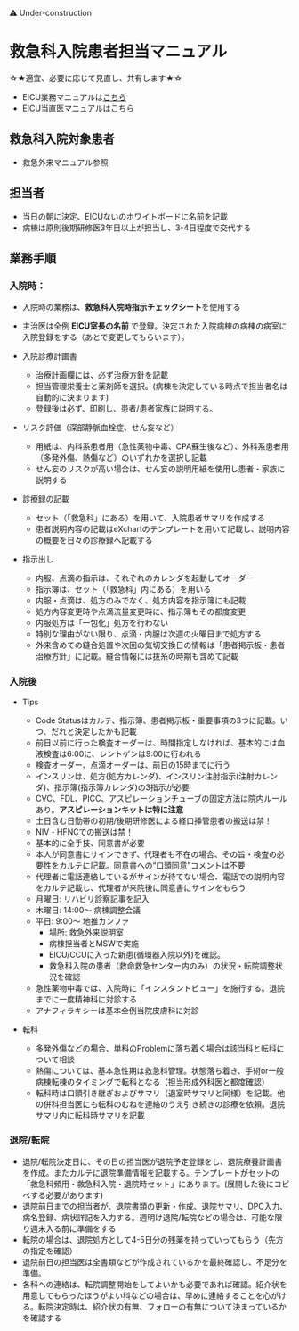 ⚠️ Under-construction

# 救急科入院患者担当マニュアル　
☆★適宜、必要に応じて見直し、共有します★☆

* EICU業務マニュアルは[こちら](EICU_manual_for_doc.md)
* EICU当直医マニュアルは[こちら](EICU_manual_for_night_shift.md)

## 救急科入院対象患者
- 救急外来マニュアル参照

## 担当者
- 当日の朝に決定、EICUないのホワイトボードに名前を記載
- 病棟は原則後期研修医3年目以上が担当し、3-4日程度で交代する


## 業務手順
### 入院時：
- 入院時の業務は、**救急科入院時指示チェックシート**を使用する
- 主治医は全例 __EICU室長の名前__ で登録。決定された入院病棟の病棟の病室に入院登録をする（あとで変更してもらいます）。

- 入院診療計画書
    - 治療計画欄には、必ず治療方針を記載
    - 担当管理栄養士と薬剤師を選択。(病棟を決定している時点で担当者名は自動的に決まります)
    - 登録後は必ず、印刷し、患者/患者家族に説明する。

- リスク評価（深部静脈血栓症、せん妄など）
    - 用紙は、内科系患者用（急性薬物中毒、CPA蘇生後など）、外科系患者用（多発外傷、熱傷など）のいずれかを選択し記載
    - せん妄のリスクが高い場合は、せん妄の説明用紙を使用し患者・家族に説明する

- 診療録の記載
    - セット（「救急科」にある）を用いて、入院患者サマリを作成する
    - 患者説明内容の記載はeXchartのテンプレートを用いて記載し、説明内容の概要を日々の診療録へ記載する

- 指示出し
    - 内服、点滴の指示は、それぞれのカレンダを起動してオーダー
    - 指示簿は、セット（「救急科」内にある）を用いる
    - 内服・点滴は、処方のみでなく、処方内容を指示簿にも記載
    - 処方内容変更時や点滴流量変更時に、指示簿もその都度変更
    - 内服処方は「一包化」処方を行わない
    - 特別な理由がない限り、点滴・内服は次週の火曜日まで処方する    
    - 外来含めての縫合処置や次回の気切交換日の情報は「患者掲示板・患者治療方針」に記載。縫合情報には抜糸の時期も含めて記載

### 入院後
- Tips
	- Code Statusはカルテ、指示簿、患者掲示板・重要事項の3つに記載。いつ、だれと決定したかも記載
	- 前日以前に行った検査オーダーは、時間指定しなければ、基本的には血液検査は6:00に、レントゲンは9:00に行われる
	- 検査オーダー、点滴オーダーは、前日の15時までに行う
	- インスリンは、処方(処方カレンダ)、インスリン注射指示(注射カレンダ)、指示簿(指示簿カレンダ)の3指示が必要
	- CVC、FDL、PICC、アスピレーションチューブの固定方法は院内ルールあり。**アスピレーションキットは特に注意**
	- 土日含む日勤帯の初期/後期研修医による経口挿管患者の搬送は禁！
	- NIV・HFNCでの搬送は禁！
	- 基本的に全手技、同意書が必要
	- 本人が同意書にサインできず、代理者も不在の場合、その旨・検査の必要性をカルテに記載。同意書への“口頭同意”コメントは不要
	- 代理者に電話連絡しているがサインが待てない場合、電話での説明内容をカルテ記載し、代理者が来院後に同意書にサインをもらう
    - 月曜日: リハビリ診察記事を記入
    - 木曜日: 14:00～ 病棟調整会議
    - 平日: 9:00～ 地推カンファ
        - 場所: 救急外来説明室
        - 病棟担当者とMSWで実施
        - EICU/CCUに入った新患(循環器入院以外)を確認。
        - 救急科入院の患者（救命救急センター内のみ）の状況・転院調整状況を確認 
    - 急性薬物中毒では、入院時に「インスタントビュー」を施行する。退院までに一度精神科に対診する
    - アナフィラキシーは基本全例当院皮膚科に対診

- 転科
    - 多発外傷などの場合、単科のProblemに落ち着く場合は該当科と転科について相談
    - 熱傷については、基本急性期は救急科管理。状態落ち着き、手術or一般病棟転棟のタイミングで転科となる（担当形成外科医と都度確認）
    - 転科時は口頭引き継ぎおよびサマリ（退室時サマリと同様）を記載。他の併科担当医にも転科のむねを連絡のうえ引き続きの診療を依頼。退院サマリ内に転科時サマリを記載

###	退院/転院
- 退院/転院決定日に、その日の担当医が退院予定登録をし、退院療養計画書を作成。またカルテに退院準備情報を記載する。テンプレートがセットの「救急科頻用・救急科入院・退院時セット」にあります。(展開した後にコピペする必要があります)
- 	退院前日までの担当者が、退院書類の更新・作成、退院サマリ、DPC入力、病名登録、病状詳記を入力する。週明け退院/転院などの場合は、可能な限り週末入る前に準備をする
- 	転院の場合は、退院処方として4-5日分の残薬を持っていってもらう（先方の指定を確認）
- 	退院前日の担当医は全書類などが作成されているかを最終確認し、不足分を準備。
- 	各科への連絡は、転院調整開始をしてよいかも必要であれば確認。紹介状を用意してもらったほうがよい科などの場合は、早めに連絡することを心がける。転院決定時は、紹介状の有無、フォローの有無について決まっているかを確認する